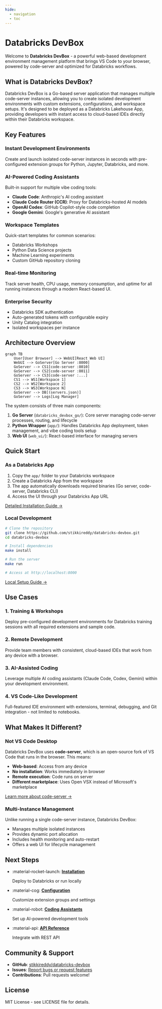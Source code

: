 ```yaml
---
hide:
  - navigation
  - toc
---
```


# Databricks DevBox

Welcome to **Databricks DevBox** - a powerful web-based development environment management platform that brings VS Code to your browser, powered by code-server and optimized for Databricks workflows.

## What is Databricks DevBox?

Databricks DevBox is a Go-based server application that manages multiple code-server instances, allowing you to create isolated development environments with custom extensions, configurations, and workspace setups. It's designed to be deployed as a Databricks Lakehouse App, providing developers with instant access to cloud-based IDEs directly within their Databricks workspace.

## Key Features

### **Instant Development Environments**
Create and launch isolated code-server instances in seconds with pre-configured extension groups for Python, Jupyter, Databricks, and more.

### **AI-Powered Coding Assistants**
Built-in support for multiple vibe coding tools:

- **Claude Code**: Anthropic's AI coding assistant
- **Claude Code Router (CCR)**: Proxy for Databricks-hosted AI models
- **OpenAI Codex**: GitHub Copilot-style code completion
- **Google Gemini**: Google's generative AI assistant

### **Workspace Templates**
Quick-start templates for common scenarios:

- Databricks Workshops
- Python Data Science projects
- Machine Learning experiments
- Custom GitHub repository cloning

### **Real-time Monitoring**
Track server health, CPU usage, memory consumption, and uptime for all running instances through a modern React-based UI.

### **Enterprise Security**
- Databricks SDK authentication
- Auto-generated tokens with configurable expiry
- Unity Catalog integration
- Isolated workspaces per instance

## Architecture Overview

```mermaid
graph TB
    User[User Browser] --> WebUI[React Web UI]
    WebUI --> GoServer[Go Server :8000]
    GoServer --> CS1[code-server :8010]
    GoServer --> CS2[code-server :8011]
    GoServer --> CS3[code-server :...]
    CS1 --> WS1[Workspace 1]
    CS2 --> WS2[Workspace 2]
    CS3 --> WS3[Workspace N]
    GoServer --> DB[(servers.json)]
    GoServer --> Logs[Log Manager]
```

The system consists of three main components:

1. **Go Server** (`databricks_devbox_go/`): Core server managing code-server processes, routing, and lifecycle
2. **Python Wrapper** (`app/`): Handles Databricks App deployment, token management, and vibe coding tools setup
3. **Web UI** (`web_ui/`): React-based interface for managing servers

## Quick Start

### As a Databricks App

1. Copy the `app/` folder to your Databricks workspace
2. Create a Databricks App from the workspace
3. The app automatically downloads required binaries (Go server, code-server, Databricks CLI)
4. Access the UI through your Databricks App URL

[Detailed Installation Guide →](installation/databricks-app.md)

### Local Development

```bash
# Clone the repository
git clone https://github.com/stikkireddy/databricks-devbox.git
cd databricks-devbox

# Install dependencies
make install

# Run the server
make run

# Access at http://localhost:8000
```

[Local Setup Guide →](installation/local-setup.md)

## Use Cases

### 1. **Training & Workshops**
Deploy pre-configured development environments for Databricks training sessions with all required extensions and sample code.

### 2. **Remote Development**
Provide team members with consistent, cloud-based IDEs that work from any device with a browser.

### 3. **AI-Assisted Coding**
Leverage multiple AI coding assistants (Claude Code, Codex, Gemini) within your development environment.

### 4. **VS Code-Like Development**
Full-featured IDE environment with extensions, terminal, debugging, and Git integration - not limited to notebooks.

## What Makes It Different?

### Not VS Code Desktop

Databricks DevBox uses **code-server**, which is an open-source fork of VS Code that runs in the browser. This means:

- **Web-based**: Access from any device
- **No installation**: Works immediately in browser
- **Remote execution**: Code runs on server
- **Different marketplace**: Uses Open VSX instead of Microsoft's marketplace

[Learn more about code-server →](code-server/index.md)

### Multi-Instance Management

Unlike running a single code-server instance, Databricks DevBox:

- Manages multiple isolated instances
- Provides dynamic port allocation
- Includes health monitoring and auto-restart
- Offers a web UI for lifecycle management

## Next Steps

<div class="grid cards" markdown>

- :material-rocket-launch: **[Installation](installation/databricks-app.md)**

    Deploy to Databricks or run locally

- :material-cog: **[Configuration](configuration/devbox-yaml.md)**

    Customize extension groups and settings

- :material-robot: **[Coding Assistants](coding-assistants/index.md)**

    Set up AI-powered development tools

- :material-api: **[API Reference](api-reference.md)**

    Integrate with REST API

</div>

## Community & Support

- **GitHub**: [stikkireddy/databricks-devbox](https://github.com/stikkireddy/databricks-devbox)
- **Issues**: [Report bugs or request features](https://github.com/stikkireddy/databricks-devbox/issues)
- **Contributions**: Pull requests welcome!

## License

MIT License - see LICENSE file for details.